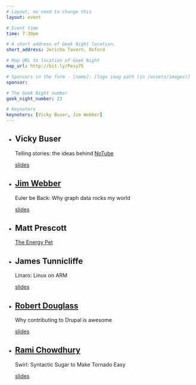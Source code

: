 ```yaml
---
# Layout, no need to change this
layout: event

# Event time
time: 7:30pm

# A short address of Geek Night location. 
short_address: Jericho Tavern, Oxford

# Map URL to location of Geek Night
map_url: http://bit.ly/Pesy75

# Sponsors in the form - [name]: [logo imag path (in /assets/images)]
sponsor: 

# The Geek Night number
geek_night_number: 23

# Keynoters
keynoters: [Vicky Buser, Jim Webber]
---
```

<ul class="keynotes">
<li><h2>Vicky Buser</h2><p>Telling stories: the ideas behind <a href="http://notube.tv/">NoTube</a></strong></p> <div class="downloads"><a href="http://media.ogn.s3.amazonaws.com/keynote-VickyBuser.pdf">slides</a></div></li>
<li><h2><a href="http://jimwebber.org/shortbio.html">Jim Webber</a></h2><p>Euler be Back: Why graph data rocks my world</p> <div class="downloads"><a href="http://media.ogn.s3.amazonaws.com/keynote-JimWebber.pdf">slides</a></div></li>
</ul>

<ul>
<li><h2>Matt Prescott</h2><p><a href="http://www.e-day.org.uk/">The Energy Pet</a></p> </li>
<li><h2>James Tunnicliffe</h2><p>Linaro: Linux on ARM</p> <div class="downloads"><a href="http://media.ogn.s3.amazonaws.com/microslot-JamesTunnicliffe.odp">slides</a></div></li>
<li><h2><a href="http://twitter.com/robertdouglass">Robert Douglass</a></h2><p>Why contributing to Drupal is awesome</p>  <div class="downloads"><a href="http://media.ogn.s3.amazonaws.com/microslot-RobertDouglass.pdf">slides</a></div></li>
<li><h2> <a href="http://necaris.net">Rami Chowdhury</a></h2><p>Swirl: Syntactic Sugar to Make Tornado Easy</p> <div class="downloads"><a href="http://media.ogn.s3.amazonaws.com/microslot-RamiChowdhury.tgz">slides</a></div></li>
</ul>
